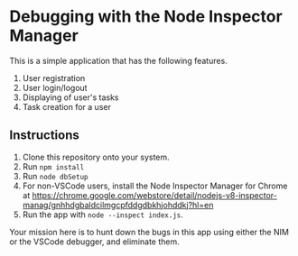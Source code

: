 # Debugging with the Node Inspector Manager

This is a simple application that has the following features.

1. User registration
2. User login/logout
3. Displaying of user's tasks
4. Task creation for a user

## Instructions

1. Clone this repository onto your system.
2. Run `npm install`
3. Run `node dbSetup`
4. For non-VSCode users, install the Node Inspector Manager for Chrome at https://chrome.google.com/webstore/detail/nodejs-v8-inspector-manag/gnhhdgbaldcilmgcpfddgdbkhjohddkj?hl=en
5. Run the app with `node --inspect index.js`.

Your mission here is to hunt down the bugs in this app using either the NIM or the VSCode debugger, and eliminate them.